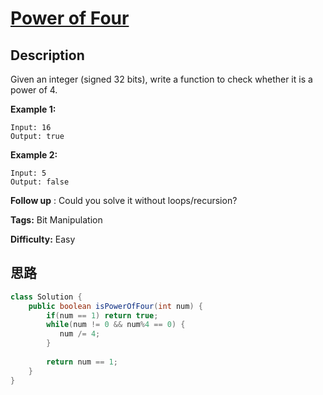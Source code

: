 # [Power of Four][title]

## Description

Given an integer (signed 32 bits), write a function to check whether it is a
power of 4.

**Example 1:**
            Input: 16    Output: true    

**Example 2:**
            Input: 5    Output: false

**Follow up** : Could you solve it without loops/recursion?


**Tags:** Bit Manipulation

**Difficulty:** Easy

## 思路

``` java
class Solution {
    public boolean isPowerOfFour(int num) {
        if(num == 1) return true;
        while(num != 0 && num%4 == 0) {
           num /= 4; 
        }
        
        return num == 1;
    }
}
```

[title]: https://leetcode.com/problems/power-of-four
